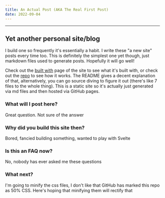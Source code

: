```yaml
---
title: An Actual Post (AKA The Real First Post)
date: 2022-09-04
---
```


---

## Yet another personal site/blog

I build one so frequently it's essentially a habit. I write these "a new site" posts every time too. This is definitely the simplest one yet though, just markdown files used to generate posts. Hopefully it will go well!

Check out the [built with](/built-with) page of the site to see what it's built with, or check out the [repo](https://github.com/marccoup/blog) to see how it works. The README gives a decent explanation of that, alternatively, you can go source diving to figure it out (there's like 7 files to the whole thing). This is a static site so it's actually just generated via md files and then hosted via GitHub pages.

### What will I post here?

Great question. Not sure of the answer

### Why did you build this site then?

Bored, fancied building something, wanted to play with Svelte

### Is this an FAQ now?

No, nobody has ever asked me these questions

### What next?

I'm going to minify the css files, I don't like that GitHub has marked this repo as 50% CSS. Here's hoping that minifying them will rectify that